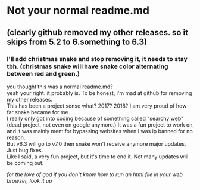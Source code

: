 # Not your normal readme.md
## (clearly github removed my other releases. so it skips from 5.2 to 6.something to 6.3) <br/>
### I'll add christmas snake and stop removing it, it needs to stay tbh. (christmas snake will have snake color alternating between red and green.)
you thought this was a normal readme.md? <br/>
yeah your right. it probably is. To be honest, i'm mad at github for removing my other releases. <br/>
This has been a project sense what? 2017? 2018? I am very proud of how far snake became for me. <br/>
I really only got into coding because of something called "searchy web" (dead project, not even on google anymore.) It was a fun project to work on, and it was mainly ment for bypassing websites when I was ip banned for no reason. <br/>
But v6.3 will go to v7.0 then snake won't receive anymore major updates. Just bug fixes. <br/>
Like I said, a very fun project, but it's time to end it. Not many updates will be coming out.

*for the love of god if you don't know how to run an html file in your web browser, look it up*
